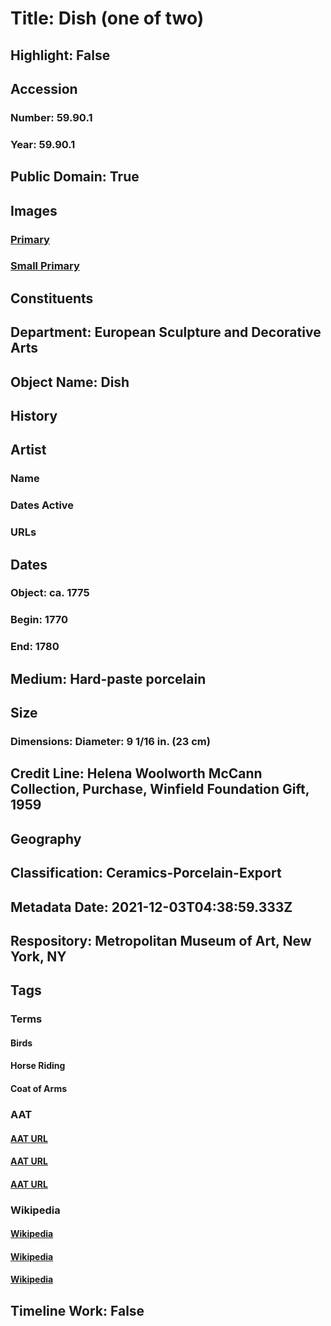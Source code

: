 # Title: Dish (one of two)
## Highlight: False
## Accession
### Number: 59.90.1
### Year: 59.90.1
## Public Domain: True
## Images
### [Primary](https://images.metmuseum.org/CRDImages/es/original/169155.jpg)
### [Small Primary](https://images.metmuseum.org/CRDImages/es/web-large/169155.jpg)
## Constituents
## Department: European Sculpture and Decorative Arts
## Object Name: Dish
## History
## Artist
### Name
### Dates Active
### URLs
## Dates
### Object: ca. 1775
### Begin: 1770
### End: 1780
## Medium: Hard-paste porcelain
## Size
### Dimensions: Diameter: 9 1/16 in. (23 cm)
## Credit Line: Helena Woolworth McCann Collection, Purchase, Winfield Foundation Gift, 1959
## Geography
## Classification: Ceramics-Porcelain-Export
## Metadata Date: 2021-12-03T04:38:59.333Z
## Respository: Metropolitan Museum of Art, New York, NY
## Tags
### Terms
#### Birds
#### Horse Riding
#### Coat of Arms
### AAT
#### [AAT URL](http://vocab.getty.edu/page/aat/300266506)
#### [AAT URL](http://vocab.getty.edu/page/aat/300249313)
#### [AAT URL](http://vocab.getty.edu/page/aat/300126352)
### Wikipedia
#### [Wikipedia]()
#### [Wikipedia]()
#### [Wikipedia]()
## Timeline Work: False